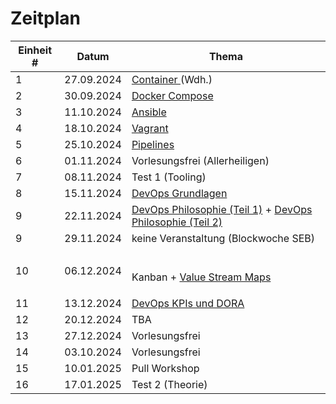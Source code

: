 # Zeitplan



| Einheit # | Datum      | Thema                                                                                                                                                                                                                                                                                                           |
| --------- | ---------- | --------------------------------------------------------------------------------------------------------------------------------------------------------------------------------------------------------------------------------------------------------------------------------------------------------------- |
| 1         | 27.09.2024 | [Container ](broken-reference)(Wdh.)                                                                                                                                                                                                                                                                            |
| 2         | 30.09.2024 | [Docker Compose](../docker-compose/)                                                                                                                                                                                                                                                                            |
| 3         | 11.10.2024 | [Ansible](https://liascript.github.io/course/?https://raw.githubusercontent.com/aheil/devops/master/lectures/06\_ansible.md#1)                                                                                                                                                                                  |
| 4         | 18.10.2024 | [Vagrant](https://liascript.github.io/course/?https://raw.githubusercontent.com/aheil/devops/master/lectures/07\_vagrant.md#1)                                                                                                                                                                                  |
| 5         | 25.10.2024 | [Pipelines](https://liascript.github.io/course/?https://raw.githubusercontent.com/aheil/devops/master/lectures/08\_gitops.md#1)                                                                                                                                                                                 |
| 6         | 01.11.2024 | Vorlesungsfrei (Allerheiligen)                                                                                                                                                                                                                                                                                  |
| 7         | 08.11.2024 | Test 1 (Tooling)                                                                                                                                                                                                                                                                                                |
| 8         | 15.11.2024 | [DevOps Grundlagen](../grundlagen/)                                                                                                                                                                                                                                                                             |
| 9         | 22.11.2024 | [DevOps Philosophie (Teil 1)](https://liascript.github.io/course/?https://raw.githubusercontent.com/aheil/devops/master/lectures/03\_philosophie.md#1) + [DevOps Philosophie (Teil 2)](https://liascript.github.io/course/?https://raw.githubusercontent.com/aheil/devops/master/lectures/03\_philosophie.md#1) |
| 9         | 29.11.2024 | keine Veranstaltung (Blockwoche SEB)                                                                                                                                                                                                                                                                            |
| 10        | 06.12.2024 | <p><br>Kanban + <a href="https://liascript.github.io/course/?https://raw.githubusercontent.com/aheil/devops/master/lectures/05_vsm.md#1">Value Stream Maps</a></p>                                                                                                                                              |
| 11        | 13.12.2024 | [DevOps KPIs und DORA](https://liascript.github.io/course/?https://raw.githubusercontent.com/aheil/devops/master/lectures/09\_metriken.md#1)                                                                                                                                                                    |
| 12        | 20.12.2024 | TBA                                                                                                                                                                                                                                                                                                             |
| 13        | 27.12.2024 | Vorlesungsfrei                                                                                                                                                                                                                                                                                                  |
| 14        | 03.10.2024 | Vorlesungsfrei                                                                                                                                                                                                                                                                                                  |
| 15        | 10.01.2025 | Pull Workshop                                                                                                                                                                                                                                                                                                   |
| 16        | 17.01.2025 | Test 2 (Theorie)                                                                                                                                                                                                                                                                                                |

